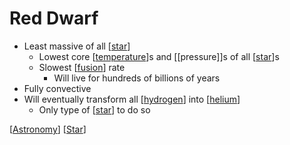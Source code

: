 # Red Dwarf

- Least massive of all [[star]]
  - Lowest core [[temperature]]s and [[pressure]]s of all [[star]]s
  - Slowest [[fusion]] rate
    - Will live for hundreds of billions of years
- Fully convective
- Will eventually transform all [[hydrogen]] into [[helium]]
  - Only type of [[star]] to do so

[[Astronomy]] [[Star]]

[//begin]: # "Autogenerated link references for markdown compatibility"
[Star]: star "Star"
[temperature]: temperature "Temperature"
[fusion]: fusion "Fusion"
[hydrogen]: hydrogen "Hydrogen"
[helium]: helium "Helium"
[Astronomy]: astronomy "Astronomy"
[//end]: # "Autogenerated link references"